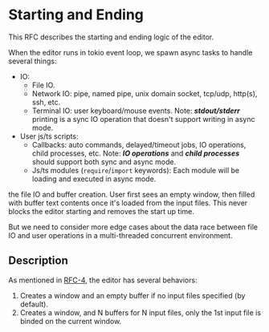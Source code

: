 # Starting and Ending

This RFC describes the starting and ending logic of the editor.

When the editor runs in tokio event loop, we spawn async tasks to handle several things:

- IO:
  - File IO.
  - Network IO: pipe, named pipe, unix domain socket, tcp/udp, http(s), ssh, etc.
  - Terminal IO: user keyboard/mouse events. Note: _**stdout/stderr**_ printing is a sync IO operation that doesn't support writing in async mode.
- User js/ts scripts:
  - Callbacks: auto commands, delayed/timeout jobs, IO operations, child processes, etc. Note: _**IO operations**_ and _**child processes**_ should support both sync and async mode.
  - Js/ts modules (`require`/`import` keywords): Each module will be loading and executed in async mode.

the file IO and buffer creation. User first sees an empty window, then filled with buffer text contents once it's loaded from the input files. This never blocks the editor starting and removes the start up time.

But we need to consider more edge cases about the data race between file IO and user operations in a multi-threaded concurrent environment.

## Description

As mentioned in [RFC-4](https://github.com/rsvim/rfc/blob/main/4-WindowsAndBuffers.md), the editor has several behaviors:

1. Creates a window and an empty buffer if no input files specified (by default).
2. Creates a window, and N buffers for N input files, only the 1st input file is binded on the current window.
